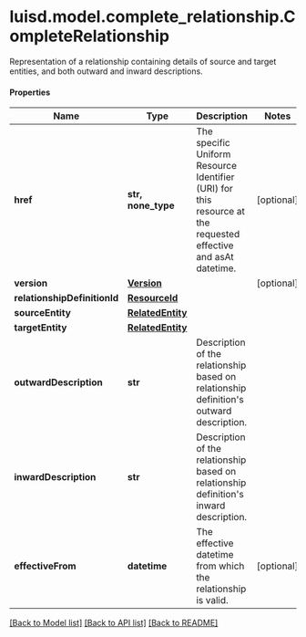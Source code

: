 # luisd.model.complete_relationship.CompleteRelationship

Representation of a relationship containing details of source and target entities, and both outward and inward descriptions.

#### Properties
Name | Type | Description | Notes
------------ | ------------- | ------------- | -------------
**href** | **str, none_type** | The specific Uniform Resource Identifier (URI) for this resource at the requested effective and asAt datetime. | [optional] 
**version** | [**Version**](Version.md) |  | [optional] 
**relationshipDefinitionId** | [**ResourceId**](ResourceId.md) |  | 
**sourceEntity** | [**RelatedEntity**](RelatedEntity.md) |  | 
**targetEntity** | [**RelatedEntity**](RelatedEntity.md) |  | 
**outwardDescription** | **str** | Description of the relationship based on relationship definition&#x27;s outward description. | 
**inwardDescription** | **str** | Description of the relationship based on relationship definition&#x27;s inward description. | 
**effectiveFrom** | **datetime** | The effective datetime from which the relationship is valid. | [optional] 

[[Back to Model list]](../../README.md#documentation-for-models) [[Back to API list]](../../README.md#documentation-for-api-endpoints) [[Back to README]](../../README.md)

